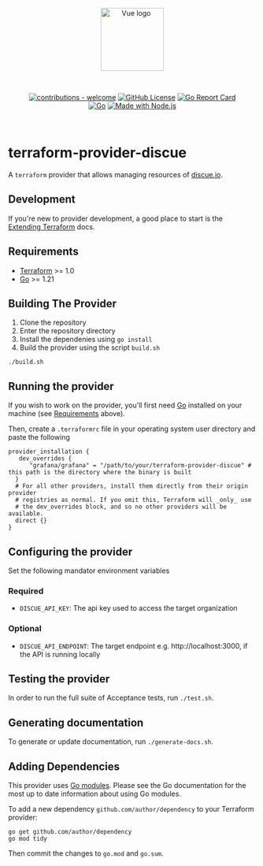 <p align="center"><a href="https://www.discue.io/" target="_blank" rel="noopener noreferrer"><img width="128" src="https://www.discue.io/icons-fire-no-badge-square/web/icon-192.png" alt="Vue logo"></a></p>

<br/>
<div align="center">


[![contributions - welcome](https://img.shields.io/badge/contributions-welcome-blue/green)](/CONTRIBUTING.md "Go to contributions doc")
[![GitHub License](https://img.shields.io/github/license/discue/terraform-provider-discue.svg)](https://github.com/discue/terraform-provider-discue/blob/master/LICENSE)
[![Go Report Card](https://goreportcard.com/badge/github.com/discue/terraform-provider-discue)](https://goreportcard.com/report/github.com/discue/terraform-provider-discue)
<br/>
[![Go](https://img.shields.io/badge/Go->=1.21-blue?logo=logo&logoColor=white)](https://nodejs.org "Go to Node.js homepage")
[![Made with Node.js](https://img.shields.io/badge/Terraform->=1.8-blue?logo=terraform&logoColor=white)](https://nodejs.org "Go to Node.js homepage")

</div>

<br/>

# terraform-provider-discue
A `terraform` provider that allows managing resources of [discue.io](https://www.discue.io).

## Development

If you're new to provider development, a good place to start is the [Extending
Terraform](https://www.terraform.io/docs/extend/index.html) docs.

## Requirements

- [Terraform](https://developer.hashicorp.com/terraform/downloads) >= 1.0
- [Go](https://golang.org/doc/install) >= 1.21

## Building The Provider

1. Clone the repository
2. Enter the repository directory
3. Install the dependenies using `go install`
3. Build the provider using the script `build.sh`

```shell
./build.sh
```

## Running the provider
If you wish to work on the provider, you'll first need [Go](http://www.golang.org) installed on your machine (see [Requirements](#requirements) above).

Then, create a `.terraformrc` file in your operating system user directory and paste the following
```
provider_installation {
   dev_overrides {
      "grafana/grafana" = "/path/to/your/terraform-provider-discue" # this path is the directory where the binary is built
  }
  # For all other providers, install them directly from their origin provider
  # registries as normal. If you omit this, Terraform will _only_ use
  # the dev_overrides block, and so no other providers will be available.
  direct {}
}
```

## Configuring the provider
Set the following mandator environment variables

### Required
- `DISCUE_API_KEY`: The api key used to access the target organization

### Optional
- `DISCUE_API_ENDPOINT`: The target endpoint e.g. http://localhost:3000, if the API is running locally

## Testing the provider
In order to run the full suite of Acceptance tests, run `./test.sh`.

## Generating documentation
To generate or update documentation, run `./generate-docs.sh`.

## Adding Dependencies

This provider uses [Go modules](https://github.com/golang/go/wiki/Modules).
Please see the Go documentation for the most up to date information about using Go modules.

To add a new dependency `github.com/author/dependency` to your Terraform provider:

```shell
go get github.com/author/dependency
go mod tidy
```

Then commit the changes to `go.mod` and `go.sum`.